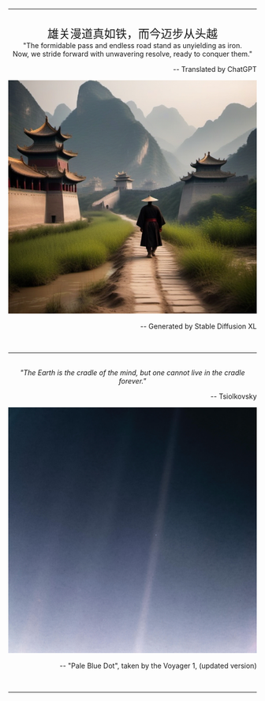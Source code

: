 
---
<br/>
<center><span style="font-family: 'Xingkai_cus', sans-serif; font-size: 23px;">雄关漫道真如铁，而今迈步从头越</span></center>
<center>"The formidable pass and endless road stand as unyielding as iron.<br/>Now, we stride forward with unwavering resolve, ready to conquer them."</center>
<p align="right"> -- Translated by ChatGPT</p>
<center><img src="images/road.png" width="512"></center>
<p align="right"> -- Generated by Stable Diffusion XL</p>
<br/>

---
<br/>
<center><i>"The Earth is the cradle of the mind, but one cannot live in the cradle forever."</i></center>
<p align="right"> -- Tsiolkovsky</p>

<center><img src="images/blue_dot.jpg" width="512"></center>

[//]: # (![Pale Blue Dot]&#40;https://d2pn8kiwq2w21t.cloudfront.net/original_images/jpegPIA23645.jpg&#41;)
<p align="right"> -- "Pale Blue Dot", taken by the Voyager 1, (updated version)</p>

<br/>

---

<br/>
<script type='text/javascript' id='clustrmaps' src='//cdn.clustrmaps.com/map_v2.js?cl=47698e&w=300&t=tt&d=VCJt2AwonW3bZTbdGYyDrvOqtn6gagjRHHZRUqZxDdU&ct=000000&co=ffffff&cmo=67d6ad&cmn=35e235'></script>
<br/>